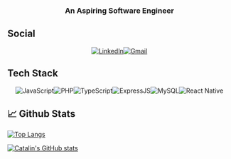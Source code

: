 
<div align="center">

<h3> An Aspiring Software Engineer </h3>

</div>

## Social ##

<div align="center">

[![LinkedIn](https://img.shields.io/badge/LinkedIn-007ACC?style=for-the-badge&logo=LinkedIn&logoColor=FFFFFF)](https://linkedin.com/in/joebert-cajuday-95b957281)[![Gmail](https://img.shields.io/badge/Gmail-ff1a1a?style=for-the-badge&logo=Gmail&logoColor=FFFFFF)](mailto:cajudayjoebert1@gmail.com)

</div>

## Tech Stack ##

<div align="center">

![JavaScript](https://img.shields.io/badge/JavaScript-F7DF1E?style=for-the-badge&logo=javascript&logoColor=black)![PHP](https://img.shields.io/badge/PHP-000000?style=for-the-badge&logo=PHP&logoColor=gray)![TypeScript](https://img.shields.io/badge/TypeScript-007ACC?style=for-the-badge&logo=typescript&logoColor=white)![ExpressJS](https://img.shields.io/badge/Express.js-000000?style=for-the-badge&logo=express&logoColor=white)![MySQL](https://img.shields.io/badge/MYSQL-%23e6e6e6?style=for-the-badge&logo=MySQL&logoColor=%234000ff)![React Native](https://img.shields.io/badge/React%20Native-000000?style=for-the-badge&logo=React&logoColor=%23668cff)



</div>


<!--
## 📈 Leetcode
[![Leetcode Stats](https://leetcard.jacoblin.cool/JCajuday?theme=dark&font=ABeeZee&ext=heatmap)](https://leetcode.com/JCajuday/)

## Tech Stack

<div align="center">
  <a href="https://kuya.dev" target="_blank">
    <img
         align="center"
         src="https://img.shields.io/badge/React-20232A?style=for-the-badge&logo=react&logoColor=61DAFB"
         alt="React"
    />
  </a>
  
  
  <a href="https://kuya.dev" target="_blank">
    <img
         align="center"
         src="https://img.shields.io/badge/Node.js-43853D?style=for-the-badge&logo=node-dot-js&logoColor=white"
         alt="NodeJS"
    />
  </a>
  
</div>
-->


## &#x1f4c8; Github Stats ##

[![Top Langs](https://github-readme-stats.vercel.app/api/top-langs/?username=JoebertCajuday&hide=java,html,css&theme=radical)](https://github.com/anuraghazra/github-readme-stats)

[![Catalin's GitHub stats](https://github-readme-stats.vercel.app/api?username=JoebertCajuday&theme=radical)](https://github.com/anuraghazra/github-readme-stats)

<!--
**JoebertCajuday/JoebertCajuday** is a ✨ _special_ ✨ repository because its `README.md` (this file) appears on your GitHub profile.

Here are some ideas to get you started:

- 🔭 I’m currently working on ...
- 🌱 I’m currently learning ...
- 👯 I’m looking to collaborate on ...
- 🤔 I’m looking for help with ...
- 💬 Ask me about ...
- 📫 How to reach me: ...
- 😄 Pronouns: ...
- ⚡ Fun fact: ...
-->
